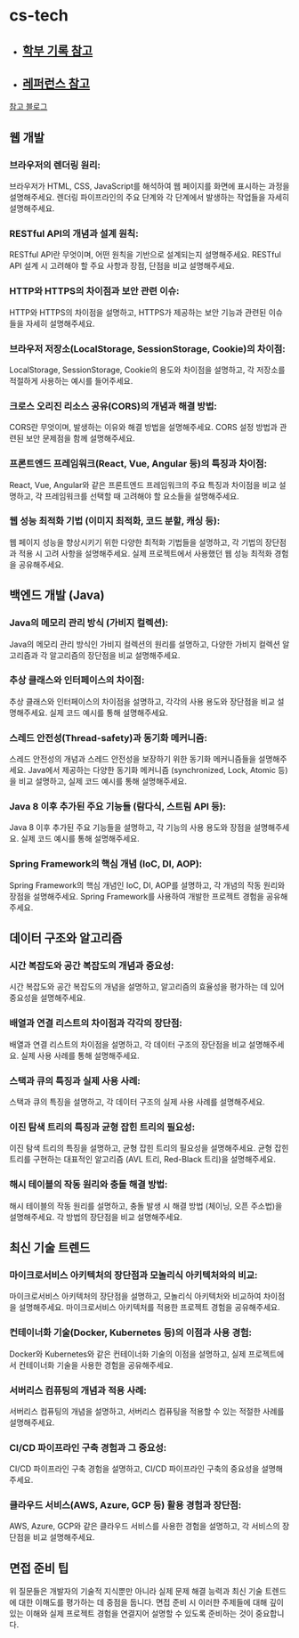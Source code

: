 # cs-tech
- ## [학부 기록 참고](https://www.notion.so/CS-2fa13262bcc247589913e9c0ebc7bab2)

- ## [레퍼런스 참고](https://github.com/davJ-star/cs-tech/blob/main/reference.md)


[참고 블로그](https://github.com/davJ-star/tech-interview-for-developer)

## 웹 개발
### 브라우저의 렌더링 원리: 
브라우저가 HTML, CSS, JavaScript를 해석하여 웹 페이지를 화면에 표시하는 과정을 설명해주세요. 렌더링 파이프라인의 주요 단계와 각 단계에서 발생하는 작업들을 자세히 설명해주세요.

### RESTful API의 개념과 설계 원칙: 
RESTful API란 무엇이며, 어떤 원칙을 기반으로 설계되는지 설명해주세요. RESTful API 설계 시 고려해야 할 주요 사항과 장점, 단점을 비교 설명해주세요.

### HTTP와 HTTPS의 차이점과 보안 관련 이슈: 
HTTP와 HTTPS의 차이점을 설명하고, HTTPS가 제공하는 보안 기능과 관련된 이슈들을 자세히 설명해주세요.

### 브라우저 저장소(LocalStorage, SessionStorage, Cookie)의 차이점: 
LocalStorage, SessionStorage, Cookie의 용도와 차이점을 설명하고, 각 저장소를 적절하게 사용하는 예시를 들어주세요.

### 크로스 오리진 리소스 공유(CORS)의 개념과 해결 방법: 
CORS란 무엇이며, 발생하는 이유와 해결 방법을 설명해주세요. CORS 설정 방법과 관련된 보안 문제점을 함께 설명해주세요.

### 프론트엔드 프레임워크(React, Vue, Angular 등)의 특징과 차이점: 
React, Vue, Angular와 같은 프론트엔드 프레임워크의 주요 특징과 차이점을 비교 설명하고, 각 프레임워크를 선택할 때 고려해야 할 요소들을 설명해주세요.

### 웹 성능 최적화 기법 (이미지 최적화, 코드 분할, 캐싱 등): 
웹 페이지 성능을 향상시키기 위한 다양한 최적화 기법들을 설명하고, 각 기법의 장단점과 적용 시 고려 사항을 설명해주세요. 실제 프로젝트에서 사용했던 웹 성능 최적화 경험을 공유해주세요.

## 백엔드 개발 (Java)
### Java의 메모리 관리 방식 (가비지 컬렉션): 
Java의 메모리 관리 방식인 가비지 컬렉션의 원리를 설명하고, 다양한 가비지 컬렉션 알고리즘과 각 알고리즘의 장단점을 비교 설명해주세요.

### 추상 클래스와 인터페이스의 차이점: 
추상 클래스와 인터페이스의 차이점을 설명하고, 각각의 사용 용도와 장단점을 비교 설명해주세요. 실제 코드 예시를 통해 설명해주세요.

### 스레드 안전성(Thread-safety)과 동기화 메커니즘: 
스레드 안전성의 개념과 스레드 안전성을 보장하기 위한 동기화 메커니즘들을 설명해주세요. Java에서 제공하는 다양한 동기화 메커니즘 (synchronized, Lock, Atomic 등)을 비교 설명하고, 실제 코드 예시를 통해 설명해주세요.

### Java 8 이후 추가된 주요 기능들 (람다식, 스트림 API 등): 
Java 8 이후 추가된 주요 기능들을 설명하고, 각 기능의 사용 용도와 장점을 설명해주세요. 실제 코드 예시를 통해 설명해주세요.

### Spring Framework의 핵심 개념 (IoC, DI, AOP): 
Spring Framework의 핵심 개념인 IoC, DI, AOP를 설명하고, 각 개념의 작동 원리와 장점을 설명해주세요. Spring Framework를 사용하여 개발한 프로젝트 경험을 공유해주세요.

## 데이터 구조와 알고리즘
### 시간 복잡도와 공간 복잡도의 개념과 중요성: 
시간 복잡도와 공간 복잡도의 개념을 설명하고, 알고리즘의 효율성을 평가하는 데 있어 중요성을 설명해주세요.

### 배열과 연결 리스트의 차이점과 각각의 장단점: 
배열과 연결 리스트의 차이점을 설명하고, 각 데이터 구조의 장단점을 비교 설명해주세요. 실제 사용 사례를 통해 설명해주세요.

### 스택과 큐의 특징과 실제 사용 사례: 
스택과 큐의 특징을 설명하고, 각 데이터 구조의 실제 사용 사례를 설명해주세요.

### 이진 탐색 트리의 특징과 균형 잡힌 트리의 필요성: 
이진 탐색 트리의 특징을 설명하고, 균형 잡힌 트리의 필요성을 설명해주세요. 균형 잡힌 트리를 구현하는 대표적인 알고리즘 (AVL 트리, Red-Black 트리)을 설명해주세요.

### 해시 테이블의 작동 원리와 충돌 해결 방법: 
해시 테이블의 작동 원리를 설명하고, 충돌 발생 시 해결 방법 (체이닝, 오픈 주소법)을 설명해주세요. 각 방법의 장단점을 비교 설명해주세요.

## 최신 기술 트렌드
### 마이크로서비스 아키텍처의 장단점과 모놀리식 아키텍처와의 비교: 
마이크로서비스 아키텍처의 장단점을 설명하고, 모놀리식 아키텍처와 비교하여 차이점을 설명해주세요. 마이크로서비스 아키텍처를 적용한 프로젝트 경험을 공유해주세요.

### 컨테이너화 기술(Docker, Kubernetes 등)의 이점과 사용 경험:
Docker와 Kubernetes와 같은 컨테이너화 기술의 이점을 설명하고, 실제 프로젝트에서 컨테이너화 기술을 사용한 경험을 공유해주세요.

### 서버리스 컴퓨팅의 개념과 적용 사례: 
서버리스 컴퓨팅의 개념을 설명하고, 서버리스 컴퓨팅을 적용할 수 있는 적절한 사례를 설명해주세요.

### CI/CD 파이프라인 구축 경험과 그 중요성: 
CI/CD 파이프라인 구축 경험을 설명하고, CI/CD 파이프라인 구축의 중요성을 설명해주세요.

### 클라우드 서비스(AWS, Azure, GCP 등) 활용 경험과 장단점: 
AWS, Azure, GCP와 같은 클라우드 서비스를 사용한 경험을 설명하고, 각 서비스의 장단점을 비교 설명해주세요.

## 면접 준비 팁
위 질문들은 개발자의 기술적 지식뿐만 아니라 실제 문제 해결 능력과 최신 기술 트렌드에 대한 이해도를 평가하는 데 중점을 둡니다.
면접 준비 시 이러한 주제들에 대해 깊이 있는 이해와 실제 프로젝트 경험을 연결지어 설명할 수 있도록 준비하는 것이 중요합니다.
